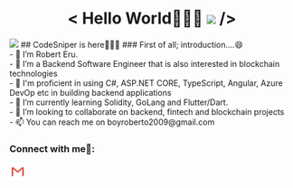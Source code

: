 <h1 align="center">< Hello World👨🏻‍💻 <img src="https://media.giphy.com/media/hvRJCLFzcasrR4ia7z/giphy.gif" width="30px"> /></h1>
<img src="https://komarev.com/ghpvc/?username=vvHacker007&color=brightgreen&label=Visits"/>
## CodeSniper is here🙋🏻‍♂️
### First of all; introduction....😄<br/>
- 👋 I’m Robert Eru.<br/>
- 👀 I’m a Backend Software Engineer that is also interested in blockchain technologies<br/>
- 👀 I'm proficient in using C#, ASP.NET CORE, TypeScript, Angular, Azure DevOp  etc in building backend applications<br/>
- 🌱 I’m currently learning Solidity, GoLang and Flutter/Dart.<br/>
- 💞️ I’m looking to collaborate on backend, fintech and  blockchain projects<br/>
- 📫 You can reach me on boyroberto2009@gmail.com

<br/>

### Connect with me🚀:  
<p>
<!--   <a href="https://www.linkedin.com/in/mohammedadelabu"><img src="https://github.com/vvHacker007/vvHacker007/blob/master/Linkedin.png" height="30px" width="30px" alt="LinkedIn"></a> -->
  <a href="mailto:boyroberto2009@gmail.com?subject = Hello from your GitHub README&body = Message"><img src="https://github.com/vvHacker007/vvHacker007/blob/master/Gmail.png" height="30px" width="30px" alt="Gmail" ></a>
 </a>
</p>


